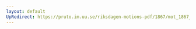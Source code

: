 ```yaml
---
layout: default
UpRedirect: https://pruto.im.uu.se/riksdagen-motions-pdf/1867/mot_1867__ak__283.pdf
---
```

